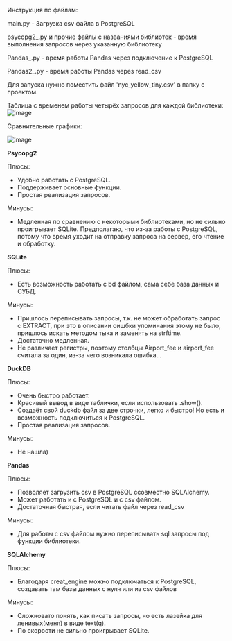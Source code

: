 Инструкция по файлам:

main.py - Загрузка csv файла в PostgreSQL

psycopg2_.py и прочие файлы с названиями библиотек - время выполнения запросов через указанную библиотеку

Pandas_.py - время работы Pandas через подключение к PostgreSQL

Pandas2_.py - время работы Pandas через read_csv

Для запуска нужно поместить файл 'nyc_yellow_tiny.csv' в папку с проектом.


Таблица с временем работы четырёх запросов для каждой библиотеки:
![image](https://github.com/ktoori/lab_3_/assets/152300646/5be9a5df-1da2-4b50-b437-9a0e5575ab99)

Сравнительные графики:


![image](https://github.com/ktoori/lab_3_/assets/152300646/87a10852-6ee0-4fa2-96de-184c5946ae27)

**Psycopg2**

Плюсы: 
- Удобно работать с PostgreSQL.
- Поддерживает основные функции.
- Простая реализация запросов.

Минусы:
- Медленная по сравнению с некоторыми библиотеками, но не сильно проигрывает SQLite. Предполагаю, что из-за работы с PostgreSQL, потому что время уходит на отправку запроса на сервер, его чтение и обработку.

**SQLite**

Плюсы:
- Есть возможность работать с bd файлом, сама себе база данных и СУБД.

Минусы: 
- Пришлось переписывать запросы, т.к. не может обработать запрос с EXTRACT, при это в описании оишбки упоминания этому не было, пришлось искать методом тыка и заменять на strftime.
- Достаточно медленная.
- Не различает регистры, поэтому столбцы Airport_fee и airport_fee считала за один, из-за чего возникала ошибка...

**DuckDB**

Плюсы:
- Очень быстро работает.
- Красивый вывод в виде таблички, если использовать .show().
- Создаёт свой duckdb файл за две строчки, легко и быстро! Но есть и возможность подключиться к PostgreSQL.
- Простая реализация запросов.

Минусы:
- Не нашла)

**Pandas**

Плюсы:
- Позволяет загрузить csv в PostgreSQL ссовместно SQLAlchemy.
- Может работать и с PostgreSQL и с csv файлом.
- Достаточная быстрая, если читать файл через read_csv

Минусы:
- Для работы с csv файлом нужно переписывать sql запросы под функции библиотеки.

**SQLAlchemy**

Плюсы:
- Благодаря creat_engine можно подключаться к PostgreSQL, создавать там базы данных с нуля или из csv файлов

Минусы:
- Сложновато понять, как писать запросы, но есть лазейка для ленивых(меня) в виде text(q).
- По скорости не сильно проигрывает SQLite.
  














  
